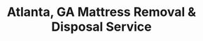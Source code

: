 ---
layout: location.njk
title: Atlanta, GA Mattress Removal & Disposal Service
description: Professional mattress removal in Atlanta, Georgia. Next-day pickup  Licensed, insured, and eco-friendly disposal. Serving all Atlanta neighborhoods.
permalink: /mattress-removal/georgia/atlanta/
city: Atlanta
state: Georgia
stateSlug: georgia
tier: 1
coordinates:
  lat: 33.7490
  lng: -84.3880
pricing:
  startingPrice: 125
  single: 125
  queen: 155
  king: 180
  boxSpring: 30
neighborhoods:
  - name: Midtown
    zipCodes: ["30309", "30318", "30324"]
  - name: Buckhead
    zipCodes: ["30326", "30327", "30342", "30305"]
  - name: Virginia-Highland
    zipCodes: ["30306"]
  - name: Inman Park
    zipCodes: ["30307"]
  - name: Little Five Points
    zipCodes: ["30307", "30316"]
  - name: Grant Park
    zipCodes: ["30312", "30315"]
  - name: Old Fourth Ward
    zipCodes: ["30308", "30312"]
  - name: Ponce City Market Area
    zipCodes: ["30308"]
  - name: Piedmont Park Area
    zipCodes: ["30309", "30318"]
  - name: Downtown Atlanta
    zipCodes: ["30303", "30308", "30309"]
  - name: Candler Park
    zipCodes: ["30307"]
  - name: West End
    zipCodes: ["30310"]
  - name: East Atlanta
    zipCodes: ["30316", "30317"]
  - name: Kirkwood
    zipCodes: ["30317"]
  - name: Decatur Street Corridor
    zipCodes: ["30312"]
  - name: Summerhill
    zipCodes: ["30312"]
zipCodes:
  - "30303"
  - "30305"
  - "30306"
  - "30307"
  - "30308"
  - "30309"
  - "30310"
  - "30312"
  - "30315"
  - "30316"
  - "30317"
  - "30318"
  - "30324"
  - "30326"
  - "30327"
  - "30342"
recyclingPartners:
  - "Atlanta Solid Waste Services"
  - "Fulton County Solid Waste Management"
  - "Center for Hard to Recycle Materials"
localRegulations: "We handle all Atlanta mattress disposal requirements and coordinate with the City of Atlanta's Solid Waste Services. Our service includes pickup, proper loading, and transport to approved recycling facilities. We work with Atlanta's bulk waste protocols and ensure compliance with all municipal guidelines for mattress disposal throughout Atlanta's diverse neighborhoods."
nearbyCities:
  - name: Alpharetta
    distance: "28 miles"
    slug: "alpharetta"
    isSuburb: true
  - name: Marietta
    distance: "20 miles"
    slug: "marietta"
    isSuburb: true
  - name: Roswell
    distance: "22 miles"
    slug: "roswell"
    isSuburb: true
  - name: Sandy Springs
    distance: "12 miles"
    slug: "sandy-springs"
    isSuburb: true
  - name: Smyrna
    distance: "15 miles"
    slug: "smyrna"
    isSuburb: true
  - name: Brookhaven
    distance: "8 miles"
    slug: "brookhaven"
    isSuburb: true
reviews:
  count: 347
  featured:
    - author: "Marcus T."
      neighborhood: "Midtown"
      rating: 5
      text: "Living in a high-rise near Piedmont Park, mattress removal was tricky until I found these guys. They coordinated with building management, handled the freight elevator perfectly, and removed our king mattress from the 22nd floor with zero issues. Professional team that knows urban logistics."
    - author: "Sarah K."
      neighborhood: "Virginia-Highland"
      rating: 5
      text: "Called Monday for Wednesday pickup and they arrived exactly on time. Two-person crew navigated our narrow Victorian stairs carefully and removed mattresses from upstairs bedrooms without any damage to walls or railings. Great service in our historic neighborhood."
    - author: "David L."
      neighborhood: "Buckhead"
      rating: 5
      text: "Needed three mattresses removed during our luxury condo renovation. They understood Buckhead's parking restrictions, arrived during the scheduled window, and handled everything professionally. Made our high-end move much smoother."
    - author: "Jennifer M."
      neighborhood: "Inman Park"
      rating: 5
      text: "Perfect service for our restored Victorian home. They called ahead, found our address easily using GPS, and removed our old mattresses without disturbing our carefully maintained historic floors. Fair pricing and reliable team."
faqs:
  - question: "How quickly can you pick up mattresses in Atlanta?"
    answer: "We offer next-day service throughout Atlanta including Midtown high-rises, Buckhead luxury condos, and historic neighborhoods like Virginia-Highland and Inman Park. Book online or call (720) 263-6094 before 2 PM and we'll typically schedule pickup for the next business day."
  - question: "What's included in your Atlanta mattress removal fee?"
    answer: "Our $125 base price covers one mattress pickup, loading, transport, and eco-friendly disposal. Box springs add $30 each. We handle high-rise building coordination, historic home navigation, and downtown parking logistics without extra charges. Payment is due at time of service."
  - question: "Do you service all Atlanta neighborhoods and high-rises?"
    answer: "Yes, we provide mattress removal throughout all Atlanta neighborhoods from downtown and Midtown high-rises to historic areas like Virginia-Highland, Little Five Points, and Grant Park. Our team coordinates with building management and understands neighborhood-specific requirements."
  - question: "Can you access high-rise buildings and historic homes?"
    answer: "Absolutely. We coordinate with Atlanta building management for freight elevator access and parking. For historic neighborhoods like Inman Park and Virginia-Highland, we bring proper equipment to navigate Victorian stairs and doorways while protecting original features."
  - question: "Do you understand Atlanta traffic and parking restrictions?"
    answer: "Yes, our team knows Atlanta's traffic patterns, downtown parking regulations, Buckhead restrictions, and neighborhood access requirements. We schedule efficiently around rush hours and coordinate with building management to ensure smooth service."
  - question: "What payment methods do you accept in Atlanta?"
    answer: "We accept cash, all major credit cards, Venmo, and Zelle. Payment is collected at time of service. We provide receipts and can work with property management companies and condo associations for billing coordination if needed."
  - question: "Are you licensed for mattress disposal in Georgia?"
    answer: "Yes, we're fully licensed and insured for waste removal throughout Georgia. We comply with all Atlanta municipal disposal regulations and work with the City of Atlanta Solid Waste Services and approved recycling facilities."
  - question: "What happens to my mattress after pickup in Atlanta?"
    answer: "Your mattress goes to approved recycling facilities where it's completely dismantled. Metal springs become new steel products, foam gets processed into carpet padding, and fabric becomes insulation materials. We ensure proper disposal through Atlanta's waste management system and certified partners."
schema:
  "@type": "LocalBusiness"
  name: "A Bedder World Atlanta"
  address:
    streetAddress: "Atlanta, GA"
    addressLocality: "Atlanta"
    addressRegion: "GA"
    postalCode: "30309"
    addressCountry: "US"
  geo:
    latitude: 33.7490
    longitude: -84.3880
  telephone: "720-263-6094"
  priceRange: "$125-$240"
  serviceArea: "Atlanta, Georgia"
  aggregateRating:
    ratingValue: "4.9"
    reviewCount: 347
pageContent:
  heroDescription: "A Bedder World provides professional mattress removal throughout Atlanta's diverse urban landscape. From Midtown high-rises and Buckhead luxury condos to historic neighborhoods like Virginia-Highland and Inman Park, we handle pickup, loading, and transport to certified recycling facilities with next-day service and transparent pricing."
  
  aboutService: "Our mattress removal service is specifically designed for Atlanta's unique urban environment and diverse housing landscape. We coordinate with Midtown and downtown high-rise building management for freight elevator access and parking logistics, navigate historic neighborhoods like Virginia-Highland and Inman Park with care for Victorian architecture, and work efficiently within Buckhead's luxury community protocols. Whether you're in a Piedmont Park area high-rise, Little Five Points bohemian home, or Grant Park family residence, our experienced team handles Atlanta's specific urban challenges while ensuring every mattress reaches approved recycling facilities through proper disposal protocols with Atlanta Solid Waste Services."
  
  serviceAreasIntro: "Professional mattress pickup throughout Atlanta's iconic neighborhoods, from Midtown's cultural district and Buckhead's upscale area to historic Virginia-Highland and trendy Little Five Points. We understand building management requirements, traffic patterns, and neighborhood-specific logistics for seamless service delivery across all ZIP codes."
  
  environmentalImpact: "We transport all Atlanta mattresses to certified recycling facilities where our partner network ensures complete material recovery. Every mattress we collect gets completely dismantled - metal springs become new steel products, foam transforms into carpet padding, and fabric gets processed into insulation materials. Our eco-friendly disposal process eliminates landfill waste entirely while maintaining compliance with Atlanta municipal environmental regulations and supporting sustainable practices throughout this major metropolitan area."
  
  howItWorksScheduling: "Next-day pickup available throughout Atlanta with flexible scheduling around urban logistics requirements. We coordinate with building management protocols, work around downtown traffic patterns, and provide reliable service that respects both modern high-rise requirements and historic neighborhood considerations."
  
  howItWorksService: "Our professional team navigates Atlanta's diverse housing landscape efficiently, from Midtown high-rises requiring freight elevator coordination to historic homes needing careful maneuvering, always maintaining professional standards while protecting property and following established urban and historic district procedures."
  
  howItWorksDisposal: "We transport all Atlanta mattresses to our certified recycling partners for complete material recovery. Our responsible disposal process supports local environmental goals while ensuring compliance with Atlanta municipal regulations through our established network of approved facilities."
  
  sidebarStats:
    mattressesRemoved: "4,892"
---